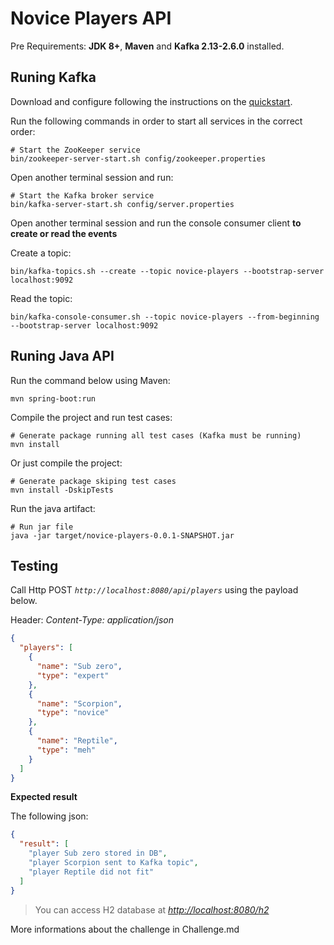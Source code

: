 # Novice Players API

Pre Requirements: **JDK 8+**, **Maven** and **Kafka 2.13-2.6.0** installed.

## Runing Kafka
Download and configure following the instructions on the [quickstart](https://kafka.apache.org/quickstart/).

Run the following commands in order to start all services in the correct order:

```properties
# Start the ZooKeeper service
bin/zookeeper-server-start.sh config/zookeeper.properties
````

Open another terminal session and run:

```properties
# Start the Kafka broker service
bin/kafka-server-start.sh config/server.properties
````

Open another terminal session and run the console consumer client **to create or read the events** 

Create a topic:

```properties
bin/kafka-topics.sh --create --topic novice-players --bootstrap-server localhost:9092
```

Read the topic:

```properties
bin/kafka-console-consumer.sh --topic novice-players --from-beginning --bootstrap-server localhost:9092
```

## Runing Java API

Run the command below using Maven:

```properties
mvn spring-boot:run
```

Compile the project and run test cases:

```properties
# Generate package running all test cases (Kafka must be running)
mvn install
```

Or just compile the project:

```properties
# Generate package skiping test cases
mvn install -DskipTests 
```

Run the java artifact:

```properties
# Run jar file
java -jar target/novice-players-0.0.1-SNAPSHOT.jar 
```

## Testing
Call Http POST *`http://localhost:8080/api/players`* using the payload below.

Header: *Content-Type: application/json*

```json
{
  "players": [
    {
      "name": "Sub zero",
      "type": "expert"
    },
    {
      "name": "Scorpion",
      "type": "novice"
    },
    {
      "name": "Reptile",
      "type": "meh"
    }
  ]
}
```

**Expected result**

The following json:
```json
{
  "result": [
    "player Sub zero stored in DB",
    "player Scorpion sent to Kafka topic",
    "player Reptile did not fit"
  ]
}
```

> You can access H2 database at [*http://localhost:8080/h2*](http://localhost:8080/h2)

More informations about the challenge in Challenge.md